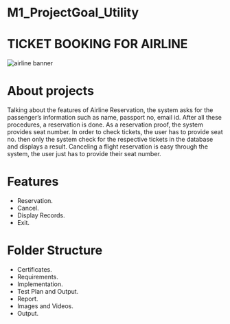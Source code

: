 # M1_ProjectGoal_Utility

   # TICKET BOOKING FOR AIRLINE    
  ![airline banner](https://user-images.githubusercontent.com/98866123/153327960-54490e39-7b80-4717-807d-3c4cf8ddf6ac.png)
  
# About projects
Talking about the features of Airline Reservation, the system asks for the passenger’s information such as name, passport no, email id. After all these procedures, a reservation is done. As a reservation proof, the system provides seat number. In order to check tickets, the user has to provide seat no. then only the system check for the respective tickets in the database and displays a result. Canceling a flight reservation is easy through the system, the user just has to provide their seat number.

# Features
   * Reservation.
   * Cancel.
   * Display Records.
   * Exit.  
   
# Folder Structure
   * Certificates.
   * Requirements.
   * Implementation.
   * Test Plan and Output.
   * Report.
   * Images and Videos.
   * Output.
